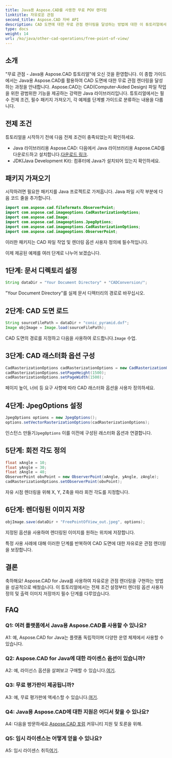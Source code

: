 ```yaml
---
title: Java용 Aspose.CAD를 사용한 무료 POV 렌더링
linktitle: 자유로운 관점
second_title: Aspose.CAD 자바 API
description: CAD 도면에 대한 무료 관점 렌더링을 달성하는 방법에 대한 이 튜토리얼에서 Java용 Aspose.CAD의 강력한 기능을 살펴보세요. Aspose.CAD의 잠재력을 최대한 활용하십시오.
type: docs
weight: 14
url: /ko/java/other-cad-operations/free-point-of-view/
---
```

## 소개

"무료 관점 - Java용 Aspose.CAD 튜토리얼"에 오신 것을 환영합니다. 이 종합 가이드에서는 Java용 Aspose.CAD를 활용하여 CAD 도면에 대한 무료 관점 렌더링을 달성하는 과정을 안내합니다. Aspose.CAD는 CAD(Computer-Aided Design) 파일 작업을 위한 광범위한 기능을 제공하는 강력한 Java 라이브러리입니다. 튜토리얼에서는 필수 전제 조건, 필수 패키지 가져오기, 각 예제를 단계별 가이드로 분류하는 내용을 다룹니다.

## 전제 조건

튜토리얼을 시작하기 전에 다음 전제 조건이 충족되었는지 확인하세요.
-  Java 라이브러리용 Aspose.CAD: 다음에서 Java 라이브러리용 Aspose.CAD를 다운로드하고 설치합니다.[다운로드 링크](https://releases.aspose.com/cad/java/).
- JDK(Java Development Kit): 컴퓨터에 Java가 설치되어 있는지 확인하세요.

## 패키지 가져오기

시작하려면 필요한 패키지를 Java 프로젝트로 가져옵니다. Java 파일 시작 부분에 다음 코드 줄을 추가합니다.
```java
import com.aspose.cad.fileformats.ObserverPoint;
import com.aspose.cad.imageoptions.CadRasterizationOptions;
import com.aspose.cad.Image;
import com.aspose.cad.imageoptions.JpegOptions;
import com.aspose.cad.imageoptions.CadRasterizationOptions;
import com.aspose.cad.imageoptions.ObserverPoint;
```

이러한 패키지는 CAD 파일 작업 및 렌더링 옵션 사용자 정의에 필수적입니다.

이제 제공된 예제를 여러 단계로 나누어 보겠습니다.

## 1단계: 문서 디렉토리 설정

```java
String dataDir = "Your Document Directory" + "CADConversion/";
```

"Your Document Directory"를 실제 문서 디렉터리의 경로로 바꾸십시오.

## 2단계: CAD 도면 로드

```java
String sourceFilePath = dataDir + "conic_pyramid.dxf";
Image objImage = Image.load(sourceFilePath);
```

CAD 도면의 경로를 지정하고 다음을 사용하여 로드합니다.`Image` 수업.

## 3단계: CAD 래스터화 옵션 구성

```java
CadRasterizationOptions cadRasterizationOptions = new CadRasterizationOptions();
cadRasterizationOptions.setPageHeight(1500);
cadRasterizationOptions.setPageWidth(1500);
```

페이지 높이, 너비 등 요구 사항에 따라 CAD 래스터화 옵션을 사용자 정의하세요.

## 4단계: JpegOptions 설정

```java
JpegOptions options = new JpegOptions();
options.setVectorRasterizationOptions(cadRasterizationOptions);
```

 인스턴스 만들기`JpegOptions` 이를 이전에 구성된 래스터화 옵션과 연결합니다.

## 5단계: 회전 각도 정의

```java
float xAngle = 10;
float yAngle = 30;
float zAngle = 40;
ObserverPoint obvPoint = new ObserverPoint(xAngle, yAngle, zAngle);
cadRasterizationOptions.setObserverPoint(obvPoint);
```

자유 시점 렌더링을 위해 X, Y, Z축을 따라 회전 각도를 지정합니다.

## 6단계: 렌더링된 이미지 저장

```java
objImage.save(dataDir + "FreePointOfView_out.jpeg", options);
```

지정된 옵션을 사용하여 렌더링된 이미지를 원하는 위치에 저장합니다.

특정 사용 사례에 대해 이러한 단계를 반복하여 CAD 도면에 대한 자유로운 관점 렌더링을 보장합니다.

## 결론

축하해요! Aspose.CAD for Java를 사용하여 자유로운 관점 렌더링을 구현하는 방법을 성공적으로 배웠습니다. 이 튜토리얼에서는 전제 조건 설정부터 렌더링 옵션 사용자 정의 및 출력 이미지 저장까지 필수 단계를 다루었습니다.

## FAQ

### Q1: 여러 플랫폼에서 Java용 Aspose.CAD를 사용할 수 있나요?

A1: 예, Aspose.CAD for Java는 플랫폼 독립적이며 다양한 운영 체제에서 사용할 수 있습니다.

### Q2: Aspose.CAD for Java에 대한 라이센스 옵션이 있습니까?

 A2: 예, 라이선스 옵션을 살펴보고 구매할 수 있습니다.[여기](https://purchase.aspose.com/buy).

### Q3: 무료 평가판이 제공됩니까?

 A3: 예, 무료 평가판에 액세스할 수 있습니다.[여기](https://releases.aspose.com/).

### Q4: Java용 Aspose.CAD에 대한 지원은 어디서 찾을 수 있나요?

 A4: 다음을 방문하세요.[Aspose.CAD 포럼](https://forum.aspose.com/c/cad/19) 커뮤니티 지원 및 토론을 위해.

### Q5: 임시 라이센스는 어떻게 얻을 수 있나요?

 A5: 임시 라이센스 취득[여기](https://purchase.aspose.com/temporary-license/).